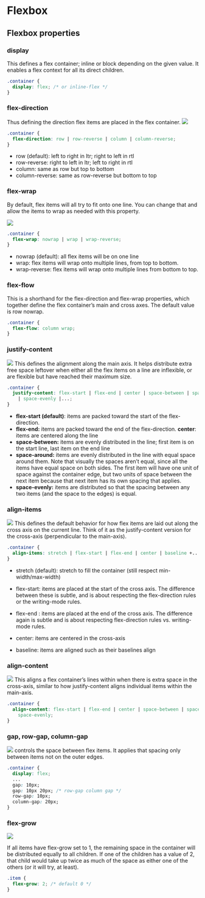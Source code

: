 # Flexbox

## Flexbox properties

### display

This defines a flex container; inline or block depending on the given value. It enables a flex context for all its direct children.

```css
.container {
  display: flex; /* or inline-flex */
}
```

### flex-direction

Thus defining the direction flex items are placed in the flex container.
![](https://css-tricks.com/wp-content/uploads/2018/10/flex-direction.svg)

```css
.container {
  flex-direction: row | row-reverse | column | column-reverse;
}
```

- row (default): left to right in ltr; right to left in rtl
- row-reverse: right to left in ltr; left to right in rtl
- column: same as row but top to bottom
- column-reverse: same as row-reverse but bottom to top

### flex-wrap

By default, flex items will all try to fit onto one line. You can change that and allow the items to wrap as needed with this property.

![](https://css-tricks.com/wp-content/uploads/2018/10/flex-wrap.svg)

```css
.container {
  flex-wrap: nowrap | wrap | wrap-reverse;
}
```

- nowrap (default): all flex items will be on one line
- wrap: flex items will wrap onto multiple lines, from top to bottom.
- wrap-reverse: flex items will wrap onto multiple lines from bottom to top.

### flex-flow

This is a shorthand for the flex-direction and flex-wrap properties, which together define the flex container’s main and cross axes. The default value is row nowrap.

```css
.container {
  flex-flow: column wrap;
}
```

### justify-content

![](https://css-tricks.com/wp-content/uploads/2018/10/justify-content.svg)
This defines the alignment along the main axis. It helps distribute extra free space leftover when either all the flex items on a line are inflexible, or are flexible but have reached their maximum size.

```css
.container {
  justify-content: flex-start | flex-end | center | space-between | space-around
    | space-evenly |...;
}
```

- **flex-start (default)**: items are packed toward the start of the flex-direction.
- **flex-end:** items are packed toward the end of the flex-direction.
  **center**: items are centered along the line
- **space-between:** items are evenly distributed in the line; first item is on the start line, last item on the end line
- **space-around:** items are evenly distributed in the line with equal space around them. Note that visually the spaces aren’t equal, since all the items have equal space on both sides. The first item will have one unit of space against the container edge, but two units of space between the next item because that next item has its own spacing that applies.
- **space-evenly:** items are distributed so that the spacing between any two items (and the space to the edges) is equal.

### align-items

![](https://css-tricks.com/wp-content/uploads/2018/10/align-items.svg)
This defines the default behavior for how flex items are laid out along the cross axis on the current line. Think of it as the justify-content version for the cross-axis (perpendicular to the main-axis).

```css
.container {
  align-items: stretch | flex-start | flex-end | center | baseline +...;
}
```

- stretch (default): stretch to fill the container (still respect min-width/max-width)

- flex-start: items are placed at the start of the cross axis. The difference between these is subtle, and is about respecting the flex-direction rules or the writing-mode rules.

- flex-end : items are placed at the end of the cross axis. The difference again is subtle and is about respecting flex-direction rules vs. writing-mode rules.
- center: items are centered in the cross-axis
- baseline: items are aligned such as their baselines align

### align-content

![](https://css-tricks.com/wp-content/uploads/2018/10/align-content.svg)
This aligns a flex container’s lines within when there is extra space in the cross-axis, similar to how justify-content aligns individual items within the main-axis.

```css
.container {
  align-content: flex-start | flex-end | center | space-between | space-around |
    space-evenly;
}
```

### gap, row-gap, column-gap

![](https://css-tricks.com/wp-content/uploads/2021/09/gap-1.svg)
controls the space between flex items. It applies that spacing only between items not on the outer edges.

```css
.container {
  display: flex;
  ...
  gap: 10px;
  gap: 10px 20px; /* row-gap column gap */
  row-gap: 10px;
  column-gap: 20px;
}
```

### flex-grow

![](https://css-tricks.com/wp-content/uploads/2018/10/flex-grow.svg)

If all items have flex-grow set to 1, the remaining space in the container will be distributed equally to all children. If one of the children has a value of 2, that child would take up twice as much of the space as either one of the others (or it will try, at least).

```css
.item {
  flex-grow: 2; /* default 0 */
}
```
